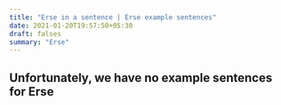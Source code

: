 ```yaml
---
title: "Erse in a sentence | Erse example sentences"
date: 2021-01-20T19:57:50+05:30
draft: falses
summary: "Erse"
---
```

## Unfortunately, we have no example sentences for Erse                 
